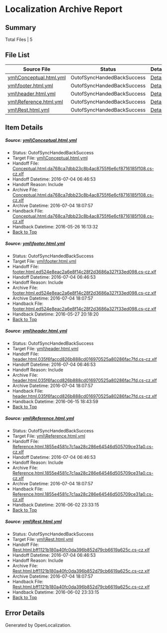 # <a name='report-top'></a> Localization Archive Report

## Summary
 Total Files | 5

## File List
 Source File | Status | Details 
 ----------- | ------ | ------- 
 [yml\Conceptual.html.yml](https://github.com/Microsoft/templates.docs.msft/blob/a50e2098d6894f7f40d2aae4702535351cb5e7c8/yml/Conceptual.html.yml) | OutofSyncHandedBackSuccess | [Details](#2c540bfae5a94dbf702b870b58bc56c91cd0821492)
 [yml\footer.html.yml](https://github.com/Microsoft/templates.docs.msft/blob/5b3ff33fc143a0930bf7d8ba55e1fc0f2ddf6541/yml/footer.html.yml) | OutofSyncHandedBackSuccess | [Details](#3b837f672395e65abc531808554d0e37af3ea52e93)
 [yml\header.html.yml](https://github.com/Microsoft/templates.docs.msft/blob/d11704517b11f012f2dc78cda93b1d124bf4ce47/yml/header.html.yml) | OutofSyncHandedBackSuccess | [Details](#a511fe253f72248ce38b48252d1066862d91e66494)
 [yml\Reference.html.yml](https://github.com/Microsoft/templates.docs.msft/blob/05aebb21e1a76aa8534eb0d59b1ae6a18e036ccc/yml/Reference.html.yml) | OutofSyncHandedBackSuccess | [Details](#8793b8a13a4b6bf05b50e85d683116f01a2ce38395)
 [yml\Rest.html.yml](https://github.com/Microsoft/templates.docs.msft/blob/05aebb21e1a76aa8534eb0d59b1ae6a18e036ccc/yml/Rest.html.yml) | OutofSyncHandedBackSuccess | [Details](#734347801e1205535234f53cbd260366097e348596)

## Item Details
##### <a name='2c540bfae5a94dbf702b870b58bc56c91cd0821492'></a> Source: [yml\Conceptual.html.yml](https://github.com/Microsoft/templates.docs.msft/blob/a50e2098d6894f7f40d2aae4702535351cb5e7c8/yml/Conceptual.html.yml)
* Status: OutofSyncHandedBackSuccess
* Target File: [yml\Conceptual.html.yml](https://github.com/Microsoft/templates.docs.msft.cs-cz/blob/89eb16096927b57515cdf0f11ebcb42036ed5697/yml/Conceptual.html.yml)
* Handoff File: [Conceptual.html.da768ca7dbb23c8b4ac8755f6e6cf8716185f108.cs-cz.xlf](https://github.com/Microsoft/templates.docs.msft.handoff/blob/31a84103ebb5567fedef6a9831f68aa70a92c2a7/ol-handoff/Microsoft/templates.docs.msft.cs-cz/master/Conceptual.html.da768ca7dbb23c8b4ac8755f6e6cf8716185f108.cs-cz.xlf)
* Handoff Datetime: 2016-07-04 06:46:53
* Handoff Reason: Include
* Archive File: [Conceptual.html.da768ca7dbb23c8b4ac8755f6e6cf8716185f108.cs-cz.xlf](https://github.com/Microsoft/templates.docs.msft.handoff/blob/c54e9d05f44ad26f40436403b6ff7a147bdf18f5/ol-handoff/Microsoft/templates.docs.msft.cs-cz/master/archive/Conceptual.html.da768ca7dbb23c8b4ac8755f6e6cf8716185f108.cs-cz.xlf)
* Archive Datetime: 2016-07-04 18:07:57
* Handback File: [Conceptual.html.da768ca7dbb23c8b4ac8755f6e6cf8716185f108.cs-cz.xlf](https://github.com/Microsoft/templates.docs.msft.handback/blob/65f36c96841bd410d1d1206ed04dbff299eff339/ol-handback/Microsoft/templates.docs.msft.cs-cz/master/Conceptual.html.da768ca7dbb23c8b4ac8755f6e6cf8716185f108.cs-cz.xlf)
* Handback Datetime: 2016-05-26 16:13:32
* [Back to Top](#report-top)

##### <a name='3b837f672395e65abc531808554d0e37af3ea52e93'></a> Source: [yml\footer.html.yml](https://github.com/Microsoft/templates.docs.msft/blob/5b3ff33fc143a0930bf7d8ba55e1fc0f2ddf6541/yml/footer.html.yml)
* Status: OutofSyncHandedBackSuccess
* Target File: [yml\footer.html.yml](https://github.com/Microsoft/templates.docs.msft.cs-cz/blob/0868d8baff00d7b778b026de10131ee4ca12b13f/yml/footer.html.yml)
* Handoff File: [footer.html.ed524e8eac2a6e8f14c28f2d3686a327f33ed098.cs-cz.xlf](https://github.com/Microsoft/templates.docs.msft.handoff/blob/31a84103ebb5567fedef6a9831f68aa70a92c2a7/ol-handoff/Microsoft/templates.docs.msft.cs-cz/master/footer.html.ed524e8eac2a6e8f14c28f2d3686a327f33ed098.cs-cz.xlf)
* Handoff Datetime: 2016-07-04 06:46:53
* Handoff Reason: Include
* Archive File: [footer.html.ed524e8eac2a6e8f14c28f2d3686a327f33ed098.cs-cz.xlf](https://github.com/Microsoft/templates.docs.msft.handoff/blob/c54e9d05f44ad26f40436403b6ff7a147bdf18f5/ol-handoff/Microsoft/templates.docs.msft.cs-cz/master/archive/footer.html.ed524e8eac2a6e8f14c28f2d3686a327f33ed098.cs-cz.xlf)
* Archive Datetime: 2016-07-04 18:07:57
* Handback File: [footer.html.ed524e8eac2a6e8f14c28f2d3686a327f33ed098.cs-cz.xlf](https://github.com/Microsoft/templates.docs.msft.handback/blob/19a5f934c5f8f5d4d15134a8be36a88d932a6b60/ol-handback/Microsoft/templates.docs.msft.cs-cz/master/footer.html.ed524e8eac2a6e8f14c28f2d3686a327f33ed098.cs-cz.xlf)
* Handback Datetime: 2016-05-27 20:18:20
* [Back to Top](#report-top)

##### <a name='a511fe253f72248ce38b48252d1066862d91e66494'></a> Source: [yml\header.html.yml](https://github.com/Microsoft/templates.docs.msft/blob/d11704517b11f012f2dc78cda93b1d124bf4ce47/yml/header.html.yml)
* Status: OutofSyncHandedBackSuccess
* Target File: [yml\header.html.yml](https://github.com/Microsoft/templates.docs.msft.cs-cz/blob/0d257cef08e3a349f6826951c1d92c946190715e/yml/header.html.yml)
* Handoff File: [header.html.035f6faccd826b888cd016970525a80286fac7fd.cs-cz.xlf](https://github.com/Microsoft/templates.docs.msft.handoff/blob/31a84103ebb5567fedef6a9831f68aa70a92c2a7/ol-handoff/Microsoft/templates.docs.msft.cs-cz/master/header.html.035f6faccd826b888cd016970525a80286fac7fd.cs-cz.xlf)
* Handoff Datetime: 2016-07-04 06:46:53
* Handoff Reason: Include
* Archive File: [header.html.035f6faccd826b888cd016970525a80286fac7fd.cs-cz.xlf](https://github.com/Microsoft/templates.docs.msft.handoff/blob/c54e9d05f44ad26f40436403b6ff7a147bdf18f5/ol-handoff/Microsoft/templates.docs.msft.cs-cz/master/archive/header.html.035f6faccd826b888cd016970525a80286fac7fd.cs-cz.xlf)
* Archive Datetime: 2016-07-04 18:07:57
* Handback File: [header.html.035f6faccd826b888cd016970525a80286fac7fd.cs-cz.xlf](https://github.com/Microsoft/templates.docs.msft.handback/blob/f962a9161274b9b1865d3f4c703ed0f9f73d77bc/ol-handback/Microsoft/templates.docs.msft.cs-cz/master/header.html.035f6faccd826b888cd016970525a80286fac7fd.cs-cz.xlf)
* Handback Datetime: 2016-06-15 18:43:59
* [Back to Top](#report-top)

##### <a name='8793b8a13a4b6bf05b50e85d683116f01a2ce38395'></a> Source: [yml\Reference.html.yml](https://github.com/Microsoft/templates.docs.msft/blob/05aebb21e1a76aa8534eb0d59b1ae6a18e036ccc/yml/Reference.html.yml)
* Status: OutofSyncHandedBackSuccess
* Target File: [yml\Reference.html.yml](https://github.com/Microsoft/templates.docs.msft.cs-cz/blob/b1da3ffaa956fcdef759c54bf75fee764d87b30a/yml/Reference.html.yml)
* Handoff File: [Reference.html.1855e4581c7c1aa28c286e64546d505709ce31a0.cs-cz.xlf](https://github.com/Microsoft/templates.docs.msft.handoff/blob/31a84103ebb5567fedef6a9831f68aa70a92c2a7/ol-handoff/Microsoft/templates.docs.msft.cs-cz/master/Reference.html.1855e4581c7c1aa28c286e64546d505709ce31a0.cs-cz.xlf)
* Handoff Datetime: 2016-07-04 06:46:53
* Handoff Reason: Include
* Archive File: [Reference.html.1855e4581c7c1aa28c286e64546d505709ce31a0.cs-cz.xlf](https://github.com/Microsoft/templates.docs.msft.handoff/blob/c54e9d05f44ad26f40436403b6ff7a147bdf18f5/ol-handoff/Microsoft/templates.docs.msft.cs-cz/master/archive/Reference.html.1855e4581c7c1aa28c286e64546d505709ce31a0.cs-cz.xlf)
* Archive Datetime: 2016-07-04 18:07:57
* Handback File: [Reference.html.1855e4581c7c1aa28c286e64546d505709ce31a0.cs-cz.xlf](https://github.com/Microsoft/templates.docs.msft.handback/blob/412e81e6e88eff1845116367f65f5e02afcee779/ol-handback/Microsoft/templates.docs.msft.cs-cz/master/Reference.html.1855e4581c7c1aa28c286e64546d505709ce31a0.cs-cz.xlf)
* Handback Datetime: 2016-06-02 23:33:15
* [Back to Top](#report-top)

##### <a name='734347801e1205535234f53cbd260366097e348596'></a> Source: [yml\Rest.html.yml](https://github.com/Microsoft/templates.docs.msft/blob/05aebb21e1a76aa8534eb0d59b1ae6a18e036ccc/yml/Rest.html.yml)
* Status: OutofSyncHandedBackSuccess
* Target File: [yml\Rest.html.yml](https://github.com/Microsoft/templates.docs.msft.cs-cz/blob/b1da3ffaa956fcdef759c54bf75fee764d87b30a/yml/Rest.html.yml)
* Handoff File: [Rest.html.bff1121b180a40fc0da396b852d79cb6619a625c.cs-cz.xlf](https://github.com/Microsoft/templates.docs.msft.handoff/blob/31a84103ebb5567fedef6a9831f68aa70a92c2a7/ol-handoff/Microsoft/templates.docs.msft.cs-cz/master/Rest.html.bff1121b180a40fc0da396b852d79cb6619a625c.cs-cz.xlf)
* Handoff Datetime: 2016-07-04 06:46:53
* Handoff Reason: Include
* Archive File: [Rest.html.bff1121b180a40fc0da396b852d79cb6619a625c.cs-cz.xlf](https://github.com/Microsoft/templates.docs.msft.handoff/blob/c54e9d05f44ad26f40436403b6ff7a147bdf18f5/ol-handoff/Microsoft/templates.docs.msft.cs-cz/master/archive/Rest.html.bff1121b180a40fc0da396b852d79cb6619a625c.cs-cz.xlf)
* Archive Datetime: 2016-07-04 18:07:57
* Handback File: [Rest.html.bff1121b180a40fc0da396b852d79cb6619a625c.cs-cz.xlf](https://github.com/Microsoft/templates.docs.msft.handback/blob/412e81e6e88eff1845116367f65f5e02afcee779/ol-handback/Microsoft/templates.docs.msft.cs-cz/master/Rest.html.bff1121b180a40fc0da396b852d79cb6619a625c.cs-cz.xlf)
* Handback Datetime: 2016-06-02 23:33:15
* [Back to Top](#report-top)


## Error Details

Generated by OpenLocalization.
